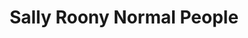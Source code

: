 ---
title: Sally Roony Normal People
categories: [fiction literature,romance novel]
tags: [Graham Greene,Ireland,⭐☆☆☆☆☆☆☆☆☆ 1/10,story,2018]
---